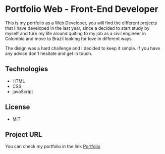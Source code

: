 # Portfolio Web - Front-End Developer

This is my portfolio as a Web Developer, you will find the different projects that I have developed in the last year, since a decided to start study by myself and turn my life around quiting to my job as a civil engineer in Colombia and move to Brazil looking for love in different ways.

The disign was a hard challenge and I decided to keep it simple. If you have any advice don't hesitate and get in touch.

## Technologies

- HTML
- CSS
- javaScript

## License

- MIT

## Project URL

You can check my portfolio in the link [Portfolio](https://pipetoroc.github.io/Felipe-Toro/)
